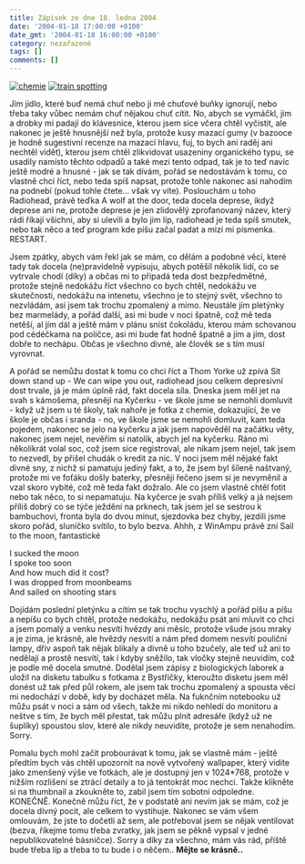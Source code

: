 ```yaml
---
title: Zápisek ze dne 18. ledna 2004
date: '2004-01-18 17:00:00 +0100'
date_gmt: '2004-01-18 16:00:00 +0100'
category: nezařazené
tags: []
comments: []
---
```

<div >  <a href="/assets/migrated/old-images/chemie.jpg"><img alt="chemie" src="/assets/migrated/old-images/chemie.jpg"></a>  <a href="wallpaper.php"><img alt="train spotting" src="/assets/migrated/old-images/trainspotting.jpg"></a>  </div>
<p>Jím jídlo, které buď nemá chuť nebo ji mé chuťové buňky ignorují, nebo třeba taky vůbec nemám  chuť nějakou chuť cítit. No, abych se vymáčkl, jím a drobky mi padají do klávesnice, kterou jsem  sice včera chtěl vyčistit, ale nakonec je ještě hnusnější než byla, protože kusy mazací gumy (v bazooce  je hodně sugestivní recenze na mazací hlavu, fuj, to bych ani raděj ani nechtěl vidět), kterou  jsem chtěl zlikvidovat usazeniny organického typu, se usadily namísto těchto odpadů a také mezi  tento odpad, tak je to teď navíc ještě modré a hnusné - jak se tak dívám, pořád se nedostávám  k tomu, co vlastně chci říct, nebo teda spíš napsat, protože tohle nakonec asi nahodím na podnebí  (pokud tohle čtete... však vy víte). Poslouchám u toho Radiohead, právě teďka A wolf at the door,  teda docela deprese, ikdyž deprese ani ne, protože deprese je jen zlidovělý zprofanovaný název,  který rádi říkají všichni, aby si ulevili a bylo jim líp, radiohead je teda spíš smutek, nebo tak něco  a teď program kde píšu začal padat a mizí mi písmenka. RESTART.</p>
<p>Jsem zpátky, abych vám řekl jak se mám, co dělám a podobné věci, které tady tak docela  (ne)pravidelně vypisuju, abych potěšil několik lidí, co se vytrvale chodí (díky) a občas mi to připadá  teda dost bezpředmětné, protože stejně nedokážu říct všechno co bych chtěl, nedokážu ve skutečnosti,  nedokážu na intenetu, všechno je to stejný svět, všechno to nezvládám, asi jsem tak trochu zpomalený  a mimo. Neustále jím pletýnky bez marmelády, a pořád další, asi mi bude v noci špatně, což mě teda netěší,  al jím dál a ještě mám v plánu sníst čokoládu, kterou mám schovanou pod cédéčkama na poličce,  asi mi bude fat hodně špatně a jím a jím, dost dobře to nechápu. Občas je všechno divné, ale člověk se s tím  musí vyrovnat.</p>
<p>A pořád se nemůžu dostat k tomu co chci říct a Thom Yorke už zpívá Sit down stand up - We can wipe you out,  radiohead jsou celkem depresivní dost trvale, já je mám úplně rád, fakt docela síla. Dneska jsem měl  jet na svah s kámošema, přesněji na Kyčerku - ve škole jsme se nemohli domluvit - když už jsem u té  školy, tak nahoře je fotka z chemie, dokazující, že ve škole je občas i sranda - no, ve škole jsme se  nemohli domluvit, kam teda pojedem, nakonec se jelo na kyčerku a jak jsem napověděl na začátku věty,  nakonec jsem nejel, nevěřím si natolik, abych jel na kyčerku. Ráno mi několikrát volal soc, což jsem  sice registroval, ale nikam jsem nejel, tak jsem to nezvedl, by přišel chudák o kredit za nic. V noci jsem  měl nějaké fakt divné sny, z nichž si pamatuju jediný fakt, a to, že jsem byl šíleně naštvaný, protože  mi ve foťáku došly baterky, přesněji řečeno jsem si je nevyměnil a vzal skoro vybité, což mě teda fakt  dožralo. Ale co jsem vlastně chtěl fotit nebo tak něco, to si nepamatuju. Na kyčerce je svah příliš velký  a já nejsem příliš dobrý co se týče ježdění na prknech, tak jsem jel se sestrou k bambuchovi, fronta  byla do dvou minut, sjezdovka bez chyby, jezdili jsme skoro pořád, sluníčko svítilo, to bylo bezva.  Ahhh, z WinAmpu právě zní Sail to the moon, fantastické</p>
<p class="odsazeny">I sucked the moon<br>  I spoke too soon<br>  And how much did it cost?<br>  I was dropped from moonbeams<br>  And sailed on shooting stars</p>
<p>Dojídám poslední pletýnku a cítím se tak trochu vyschlý a pořád píšu a píšu a nepíšu co bych chtěl,  protože nedokážu, nedokážu psát ani mluvit co chci a jsem pomalý a venku nesvítí hvězdy ani měsíc, protože  všude jsou mraky a je zima, je krásně, ale hvězdy nesvítí a nám před domem nesvítí pouliční lampy,  dřív aspoň tak nějak blikaly a divně u toho bzučely, ale teď už ani to nedělají a prostě nesvítí,  tak i kdyby sněžilo, tak vločky stejně neuvidím, což je podle mě docela smutné. Dodělal jsem zápisy  z biologických laborek a uložil na disketu tabulku s fotkama z Bystřičky, kteroužto disketu jsem měl  donést už tak před půl rokem, ale jsem tak trochu zpomalený a spousta věcí mi nedochází v době,  kdy by docházet měla. Na fuknčním notebooku už můžu psát v noci a sám od všech, takže mi nikdo nehledí  do monitoru a neštve s tím, že bych měl přestat, tak můžu plnit adresáře (když už ne šuplíky) spoustou  slov, které ale nikdy neuvidíte, protože je sem nenahodím. Sorry.</p>
<p>Pomalu bych mohl začít probourávat k tomu, jak se vlastně mám - ještě předtím bych vás chtěl upozornit  na nově vytvořený wallpaper, který vidíte jako zmenšený výše ve fotkách, ale je dostupný jen v 1024*768,  protože v nižším rozlišení se ztrácí detaily a to já tentokrát moc nechci. Takže klikněte si na thumbnail  a zkoukněte to, zabil jsem tím sobotní odpoledne. KONEČNĚ. Konečně můžu říct, že v podstatě ani nevím  jak se mám, což je docela divný pocit, ale celkem to vystihuje. Nakonec se vám všem omlouvám, že jste  to dočetli až sem, ale potřeboval jsem se nějak ventilovat (bezva, říkejme tomu třeba zvratky, jak jsem  se pěkně vypsal v jedné nepublikovatelné básničce). Sorry a díky za všechno, mám vás rád, příště bude třeba  líp a třeba to tu bude i o něčem.. <strong>Mějte se krásně..</strong></p>
